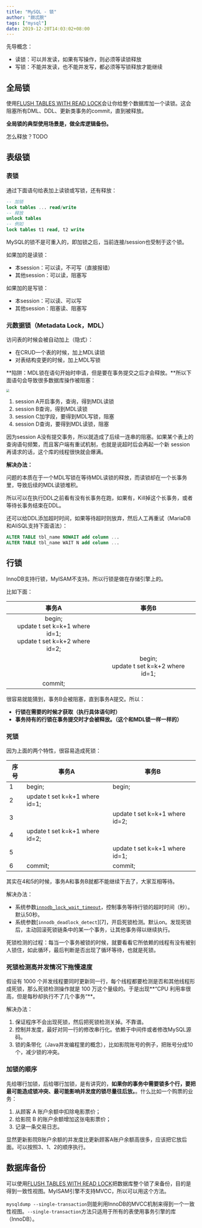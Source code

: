 ```yaml
---
title: "MySQL - 锁"
author: "颇忒脱"
tags: ["mysql"]
date: 2019-12-20T14:03:02+08:00
---
```


<!--more-->

先导概念：

* 读锁：可以并发读，如果有写操作，则必须等读锁释放
* 写锁：不能并发读，也不能并发写，都必须等写锁释放才能继续

## 全局锁

使用[FLUSH TABLES WITH READ LOCK][1]会让你给整个数据库加一个读锁。这会阻塞所有DML、DDL、更新类事务的commit，直到被释放。

**全局锁的典型使用场景是，做全库逻辑备份。**

怎么释放？TODO

## 表级锁

### 表锁

通过下面语句给表加上读锁或写锁，还有释放：

```sql
-- 加锁
lock tables ... read/write
-- 释放
unlock tables
-- 例如
lock tables t1 read, t2 write
```

MySQL的锁不是可重入的，即加锁之后，当前连接/session也受制于这个锁。

如果加的是读锁：

* 本session：可以读，不可写（直接报错）
* 其他session：可以读，阻塞写

如果加的是写锁：

* 本session：可以读、可以写
* 其他session：阻塞读、阻塞写

### 元数据锁（Metadata Lock，MDL）

访问表的时候会被自动加上（隐式）：

* 在CRUD一个表的时候，加上MDL读锁
* 对表结构变更的时候，加上MDL写锁

**陷阱：MDL锁在语句开始时申请，但是要在事务提交之后才会释放。**所以下面语句会导致很多数据库操作被阻塞：

<img src="mdl-phases.png" style="zoom:50%;" />

1. session A开启事务，查询，得到MDL读锁
2. session B查询，得到MDL读锁
3. session C加字段，要得到MDL写锁，阻塞
4. session D查询，要得到MDL读锁，阻塞

因为session A没有提交事务，所以就造成了后续一连串的阻塞。如果某个表上的查询语句频繁，而且客户端有重试机制，也就是说超时后会再起一个新 session 再请求的话，这个库的线程很快就会爆满。

**解决办法：**

问题的本质在于一个MDL写锁在等待MDL读锁的释放，而读锁却在一个长事务里，导致后续的MDL读锁堆积。

所以可以在执行DDL之前看有没有长事务在跑，如果有，Kill掉这个长事务，或者等待长事务结束在DDL。

还可以给DDL添加超时时间，如果等待超时则放弃，然后人工再重试（MariaDB和AliSQL支持下面语法）：

```sql
ALTER TABLE tbl_name NOWAIT add column ...
ALTER TABLE tbl_name WAIT N add column ... 
```

## 行锁

InnoDB支持行锁，MyISAM不支持。所以行锁是做在存储引擎上的。

比如下面：

|                            事务A                             |                   事务B                    |
| :----------------------------------------------------------: | :----------------------------------------: |
| begin;<br />update t set k=k+1 where id=1;<br />update t set k=k+2 where id=2; |                                            |
|                                                              | begin;<br />update t set k=k+2 where id=1; |
|                           commit;                            |                                            |


很容易就能猜到，事务B会被阻塞，直到事务A提交。所以：

* **行锁在需要的时候才获取（执行具体语句时）**
* **事务持有的行锁在事务提交时才会被释放。（这个和MDL锁一样一样的）**

### 死锁

因为上面的两个特性，很容易造成死锁：

| 序号 | 事务A                          | 事务B                          |
| ---- | ------------------------------ | ------------------------------ |
| 1    | begin;                         | begin;                         |
| 2    | update t set k=k+1 where id=1; |                                |
| 3    |                                | update t set k=k+1 where id=2; |
| 4    | update t set k=k+1 where id=2; |                                |
| 5    |                                | update t set k=k+1 where id=1; |
| 6    | commit;                        | commit;                        |

其实在4和5的时候，事务A和事务B就都不能继续下去了，大家互相等待。

解决办法：

* 系统参数[`innodb_lock_wait_timeout`][2]，控制事务等待行锁的超时时间（秒）。默认50秒。
* 系统参数[`innodb_deadlock_detect`][7]，开启死锁检测。默认on。发现死锁后，主动回滚死锁链条中的某一个事务，让其他事务得以继续执行。

死锁检测的过程：每当一个事务被锁的时候，就要看看它所依赖的线程有没有被别人锁住，如此循环，最后判断是否出现了循环等待，也就是死锁。

### 死锁检测高并发情况下拖慢速度

假设有 1000 个并发线程要同时更新同一行，每个线程都要检测是否和其他线程形成死锁，那么死锁检测操作就是 100 万这个量级的。于是出现**“CPU 利用率很高，但是每秒却执行不了几个事务“**。

解决办法：

1. 保证程序不会出现死锁，然后把死锁检测关掉。不靠谱。
2. 控制并发度，最好对同一行的修改串行化。依赖于中间件或者修改MySQL源码。
3. 锁的条带化（Java并发编程里的概念），比如影院账号的例子，把账号分成10个，减少锁的冲突。

### 加锁的顺序

先给哪行加锁，后给哪行加锁，是有讲究的，**如果你的事务中需要锁多个行，要把最可能造成锁冲突、最可能影响并发度的锁尽量往后放。**。什么比如一个购票的业务：

1. 从顾客 A 账户余额中扣除电影票价；
2. 给影院 B 的账户余额增加这张电影票价；
3. 记录一条交易日志。

显然更新影院B账户余额的并发度比更新顾客A账户余额高很多，应该把它放后面。可以按照3、1、2的顺序执行。

## 数据库备份

可以使用[FLUSH TABLES WITH READ LOCK][1]把数据库整个锁了来备份，目的是得到一致性视图。MyISAM引擎不支持MVCC，所以可以用这个方法。

`mysqldump --single-transaction`则能利用InnoDB的MVCC机制来得到一个一致性视图。`--single-transaction`方法只适用于所有的表使用事务引擎的库（InnoDB）。



[1]: https://dev.mysql.com/doc/refman/8.0/en/flush.html#flush-tables-with-read-lock
[2]: https://dev.mysql.com/doc/refman/8.0/en/innodb-parameters.html#sysvar_innodb_lock_wait_timeout